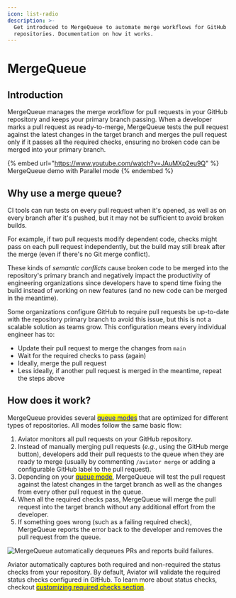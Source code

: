 ```yaml
---
icon: list-radio
description: >-
  Get introduced to MergeQueue to automate merge workflows for GitHub
  repositories. Documentation on how it works.
---
```


# MergeQueue

## Introduction

MergeQueue manages the merge workflow for pull requests in your GitHub repository and keeps your primary branch passing. When a developer marks a pull request as ready-to-merge, MergeQueue tests the pull request against the latest changes in the target branch and merges the pull request only if it passes all the required checks, ensuring no broken code can be merged into your primary branch.

{% embed url="https://www.youtube.com/watch?v=JAuMXp2eu9Q" %}
MergeQueue demo with Parallel mode
{% endembed %}

## Why use a merge queue?

CI tools can run tests on every pull request when it's opened, as well as on every branch after it's pushed, but it may not be sufficient to avoid broken builds.

For example, if two pull requests modify dependent code, checks might pass on each pull request independently, but the build may still break after the merge (even if there's no Git merge conflict).

These kinds of _semantic conflicts_ cause broken code to be merged into the repository's primary branch and negatively impact the productivity of engineering organizations since developers have to spend time fixing the build instead of working on new features (and no new code can be merged in the meantime).

Some organizations configure GitHub to require pull requests be up-to-date with the repository primary branch to avoid this issue, but this is not a scalable solution as teams grow. This configuration means every individual engineer has to:

* Update their pull request to merge the changes from `main`
* Wait for the required checks to pass (again)
* Ideally, merge the pull request
* Less ideally, if another pull request is merged in the meantime, repeat the steps above

## How does it work?

MergeQueue provides several [<mark style="color:blue;">queue modes</mark>](concepts/queue-modes.md) that are optimized for different types of repositories. All modes follow the same basic flow:

1. Aviator monitors all pull requests on your GitHub repository.
2. Instead of manually merging pull requests (_e.g._, using the GitHub merge button), developers add their pull requests to the queue when they are ready to merge (usually by commenting `/aviator merge` or adding a configurable GitHub label to the pull request).
3. Depending on your [<mark style="color:blue;">queue mode</mark>](concepts/queue-modes.md), MergeQueue will test the pull request against the latest changes in the target branch as well as the changes from every other pull request in the queue.
4. When all the required checks pass, MergeQueue will merge the pull request into the target branch without any additional effort from the developer.
5. If something goes wrong (such as a failing required check), MergeQueue reports the error back to the developer and removes the pull request from the queue.

![MergeQueue automatically dequeues PRs and reports build failures.](<../.gitbook/assets/Screen Shot 2022-05-23 at 5.33.58 PM.png>)

Aviator automatically captures both required and non-required the status checks from your repository. By default, Aviator will validate the required status checks configured in GitHub. To learn more about status checks, checkout [<mark style="color:blue;">customizing required checks section</mark>](broken-reference/).
